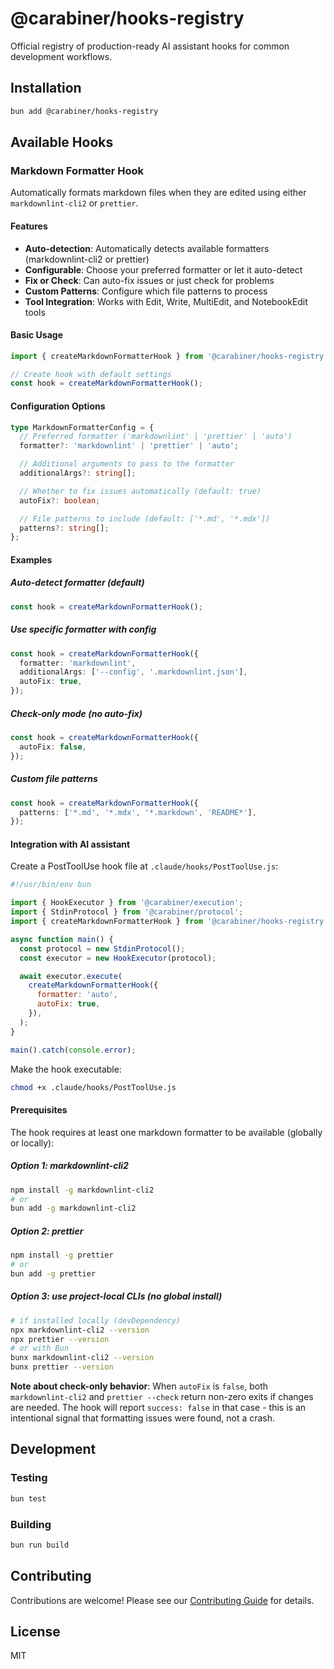 # @carabiner/hooks-registry

Official registry of production-ready AI assistant hooks for common development workflows.

## Installation

```bash
bun add @carabiner/hooks-registry
```

## Available Hooks

### Markdown Formatter Hook

Automatically formats markdown files when they are edited using either `markdownlint-cli2` or `prettier`.

#### Features

- **Auto-detection**: Automatically detects available formatters (markdownlint-cli2 or prettier)
- **Configurable**: Choose your preferred formatter or let it auto-detect
- **Fix or Check**: Can auto-fix issues or just check for problems
- **Custom Patterns**: Configure which file patterns to process
- **Tool Integration**: Works with Edit, Write, MultiEdit, and NotebookEdit tools

#### Basic Usage

```typescript
import { createMarkdownFormatterHook } from '@carabiner/hooks-registry';

// Create hook with default settings
const hook = createMarkdownFormatterHook();
```

#### Configuration Options

```typescript
type MarkdownFormatterConfig = {
  // Preferred formatter ('markdownlint' | 'prettier' | 'auto')
  formatter?: 'markdownlint' | 'prettier' | 'auto';

  // Additional arguments to pass to the formatter
  additionalArgs?: string[];

  // Whether to fix issues automatically (default: true)
  autoFix?: boolean;

  // File patterns to include (default: ['*.md', '*.mdx'])
  patterns?: string[];
};
```

#### Examples

##### Auto-detect formatter (default)

```typescript
const hook = createMarkdownFormatterHook();
```

##### Use specific formatter with config

```typescript
const hook = createMarkdownFormatterHook({
  formatter: 'markdownlint',
  additionalArgs: ['--config', '.markdownlint.json'],
  autoFix: true,
});
```

##### Check-only mode (no auto-fix)

```typescript
const hook = createMarkdownFormatterHook({
  autoFix: false,
});
```

##### Custom file patterns

```typescript
const hook = createMarkdownFormatterHook({
  patterns: ['*.md', '*.mdx', '*.markdown', 'README*'],
});
```

#### Integration with AI assistant

Create a PostToolUse hook file at `.claude/hooks/PostToolUse.js`:

```javascript
#!/usr/bin/env bun

import { HookExecutor } from '@carabiner/execution';
import { StdinProtocol } from '@carabiner/protocol';
import { createMarkdownFormatterHook } from '@carabiner/hooks-registry';

async function main() {
  const protocol = new StdinProtocol();
  const executor = new HookExecutor(protocol);

  await executor.execute(
    createMarkdownFormatterHook({
      formatter: 'auto',
      autoFix: true,
    }),
  );
}

main().catch(console.error);
```

Make the hook executable:

```bash
chmod +x .claude/hooks/PostToolUse.js
```

#### Prerequisites

The hook requires at least one markdown formatter to be available (globally or locally):

##### Option 1: markdownlint-cli2

```bash
npm install -g markdownlint-cli2
# or
bun add -g markdownlint-cli2
```

##### Option 2: prettier

```bash
npm install -g prettier
# or
bun add -g prettier
```

##### Option 3: use project-local CLIs (no global install)

```bash
# if installed locally (devDependency)
npx markdownlint-cli2 --version
npx prettier --version
# or with Bun
bunx markdownlint-cli2 --version
bunx prettier --version
```

**Note about check-only behavior**: When `autoFix` is `false`, both `markdownlint-cli2` and `prettier --check` return non-zero exits if changes are needed. The hook will report `success: false` in that case - this is an intentional signal that formatting issues were found, not a crash.

## Development

### Testing

```bash
bun test
```

### Building

```bash
bun run build
```

## Contributing

Contributions are welcome! Please see our [Contributing Guide](../../CONTRIBUTING.md) for details.

## License

MIT
